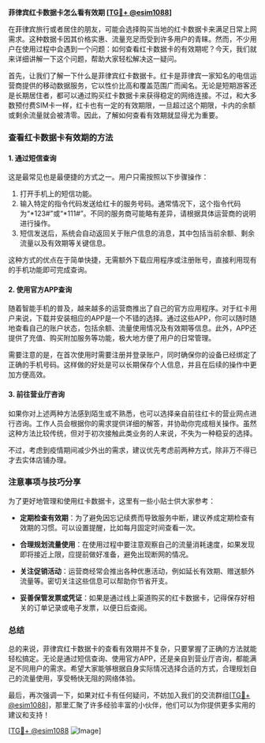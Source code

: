 **菲律宾红卡数据卡怎么看有效期 [[TG💪+ @esim1088](https://t.me/s/esim1088)]**

在菲律宾旅行或者居住的朋友，可能会选择购买当地的红卡数据卡来满足日常上网需求。这种数据卡因其价格实惠、流量充足而受到许多用户的青睐。然而，不少用户在使用过程中会遇到一个问题：如何查看红卡数据卡的有效期呢？今天，我们就来详细讲解一下这个问题，帮助大家轻松解决这一疑问。

首先，让我们了解一下什么是菲律宾红卡数据卡。红卡是菲律宾一家知名的电信运营商提供的移动数据服务，它以性价比高和覆盖范围广而闻名。无论是短期游客还是长期居住者，都可以通过购买红卡数据卡来获得稳定的网络连接。不过，和大多数预付费SIM卡一样，红卡也有一定的有效期限，一旦超过这个期限，卡内的余额或剩余流量就会被清零。因此，了解如何查看有效期就显得尤为重要。

### **查看红卡数据卡有效期的方法**

#### **1. 通过短信查询**
这是最常见也是最便捷的方式之一。用户只需按照以下步骤操作：

1. 打开手机上的短信功能。
2. 输入特定的指令代码发送给红卡的服务号码。通常情况下，这个指令代码为“*123#”或“*111#”。不同的服务商可能略有差异，请根据具体运营商的说明进行操作。
3. 短信发送后，系统会自动返回关于账户信息的消息，其中包括当前余额、剩余流量以及有效期等关键信息。

这种方式的优点在于简单快捷，无需额外下载应用程序或注册账号，直接利用现有的手机功能即可完成查询。

#### **2. 使用官方APP查询**
随着智能手机的普及，越来越多的运营商推出了自己的官方应用程序。对于红卡用户来说，下载并安装相应的APP是一个不错的选择。通过这些APP，你可以随时随地查看自己的账户状态，包括余额、流量使用情况及有效期等信息。此外，APP还提供了充值、购买附加服务等功能，极大地方便了用户的日常管理。

需要注意的是，在首次使用时需要注册并登录账户，同时确保你的设备已经绑定了正确的手机号码。这样做的好处是可以长期保存个人信息，并且在后续的操作中更加方便高效。

#### **3. 前往营业厅咨询**
如果你对上述两种方法感到陌生或不熟悉，也可以选择亲自前往红卡的营业网点进行咨询。工作人员会根据你的需求提供详细的解答，并协助你完成相关操作。虽然这种方法比较传统，但对于初次接触此类业务的人来说，不失为一种稳妥的选择。

不过，考虑到疫情期间减少外出的需求，建议优先考虑前两种方式，除非万不得已才去实体店铺办理。

### **注意事项与技巧分享**

为了更好地管理和使用红卡数据卡，这里有一些小贴士供大家参考：

- **定期检查有效期**：为了避免因忘记续费而导致服务中断，建议养成定期检查有效期的习惯。可以设置提醒，比如每月固定时间查看一次。
  
- **合理规划流量使用**：在使用过程中要注意观察自己的流量消耗速度，如果发现即将接近上限，应提前做好准备，避免出现断网的情况。
  
- **关注促销活动**：运营商经常会推出各种优惠活动，例如延长有效期、赠送额外流量等。密切关注这些信息可以帮助你节省开支。

- **妥善保管发票或凭证**：如果是通过线上渠道购买的红卡数据卡，记得保存好相关的订单记录或电子发票，以便日后查阅。

### **总结**

总的来说，菲律宾红卡数据卡的查看有效期并不复杂，只要掌握了正确的方法就能轻松搞定。无论是通过短信查询、使用官方APP，还是亲自到营业厅咨询，都能满足不同用户的需求。希望大家能够根据自身实际情况选择合适的方式，合理规划自己的流量使用，享受畅快无阻的网络体验。

最后，再次强调一下，如果对红卡有任何疑问，不妨加入我们的交流群组[[TG💪+ @esim1088](https://t.me/s/esim1088)]，那里汇聚了许多经验丰富的小伙伴，他们可以为你提供更多实用的建议和支持！

[[TG💪+ @esim1088](https://t.me/s/esim1088) ![Image](https://i.postimg.cc/4NQfJmqS/Snipaste-2025-05-13-00-14-12.png)]
